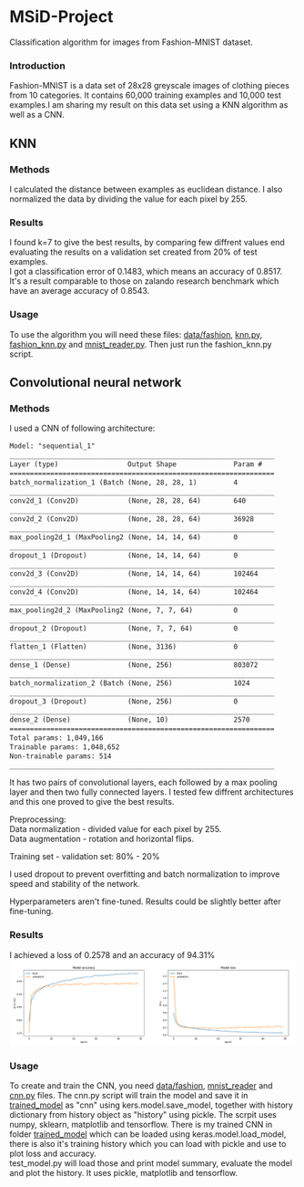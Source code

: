 # MSiD-Project
Classification algorithm for images from Fashion-MNIST dataset.
### Introduction
Fashion-MNIST is a data set of 28x28 greyscale images of clothing pieces from 10 categories. It contains 60,000 training examples and 10,000 test examples.I am sharing my result on this data set using a KNN algorithm as well as a CNN.
## KNN
### Methods
I calculated the distance between examples as euclidean distance.
I also normalized the data by dividing the value for each pixel by 255.  
### Results
I found k=7 to give the best results, by comparing few diffrent values end evaluating the results on a validation set created from 20% of test examples.  
I got a classification error of 0.1483, which means an accuracy of 0.8517.  
It's a result comparable to those on zalando research benchmark which have an average accuracy of 0.8543.
### Usage
To use the algorithm you will need these files: [data/fashion](https://github.com/marcinwojtasiak/MSiD-Project/tree/master/data/fashion), [knn.py](https://github.com/marcinwojtasiak/MSiD-Project/blob/master/knn.py), [fashion_knn.py](https://github.com/marcinwojtasiak/MSiD-Project/blob/master/fashion_knn.py) and [mnist_reader.py](https://github.com/marcinwojtasiak/MSiD-Project/blob/master/mnist_reader.py). Then just run the fashion_knn.py script.
## Convolutional neural network
### Methods
I used a CNN of following architecture:
```
Model: "sequential_1"
_________________________________________________________________
Layer (type)                 Output Shape              Param #   
=================================================================
batch_normalization_1 (Batch (None, 28, 28, 1)         4         
_________________________________________________________________
conv2d_1 (Conv2D)            (None, 28, 28, 64)        640       
_________________________________________________________________
conv2d_2 (Conv2D)            (None, 28, 28, 64)        36928     
_________________________________________________________________
max_pooling2d_1 (MaxPooling2 (None, 14, 14, 64)        0         
_________________________________________________________________
dropout_1 (Dropout)          (None, 14, 14, 64)        0         
_________________________________________________________________
conv2d_3 (Conv2D)            (None, 14, 14, 64)        102464    
_________________________________________________________________
conv2d_4 (Conv2D)            (None, 14, 14, 64)        102464    
_________________________________________________________________
max_pooling2d_2 (MaxPooling2 (None, 7, 7, 64)          0         
_________________________________________________________________
dropout_2 (Dropout)          (None, 7, 7, 64)          0         
_________________________________________________________________
flatten_1 (Flatten)          (None, 3136)              0         
_________________________________________________________________
dense_1 (Dense)              (None, 256)               803072    
_________________________________________________________________
batch_normalization_2 (Batch (None, 256)               1024      
_________________________________________________________________
dropout_3 (Dropout)          (None, 256)               0         
_________________________________________________________________
dense_2 (Dense)              (None, 10)                2570      
=================================================================
Total params: 1,049,166
Trainable params: 1,048,652
Non-trainable params: 514
_________________________________________________________________
```
It has two pairs of convolutional layers, each followed by a max pooling layer and then two fully connected layers. I tested few diffrent architectures and this one proved to give the best results.

Preprocessing:  
Data normalization - divided value for each pixel by 255.  
Data augmentation - rotation and horizontal flips.  

Training set - validation set: 80% - 20%

I used dropout to prevent overfitting and batch normalization to improve speed and stability of the network.

Hyperparameters aren't fine-tuned. Results could be slightly better after fine-tuning.
### Results
I achieved a loss of 0.2578 and an accuracy of 94.31%  
<img src="./images/plots.png">
### Usage
To create and train the CNN, you need [data/fashion](https://github.com/marcinwojtasiak/MSiD-Project/tree/master/data/fashion), [mnist_reader](https://github.com/marcinwojtasiak/MSiD-Project/blob/master/mnist_reader.py) and [cnn.py](https://github.com/marcinwojtasiak/MSiD-Project/blob/master/cnn.py) files. The cnn.py script will train the model and save it in [trained_model](https://github.com/marcinwojtasiak/MSiD-Project/tree/master/trained_model) as "cnn" using kers.model.save_model, together with history dictionary from history object as "history" using pickle.
The scrpit uses numpy, sklearn, matplotlib and tensorflow.
There is my trained CNN in folder [trained_model](https://github.com/marcinwojtasiak/MSiD-Project/tree/master/trained_model) which can be loaded using keras.model.load_model, there is also it's training history which you can load with pickle and use to plot loss and accuracy.  
test_model.py will load those and print model summary, evaluate the model and plot the history. It uses pickle, matplotlib and tensorflow.
